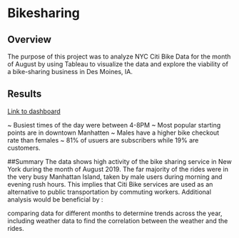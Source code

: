 # Bikesharing
## Overview
The purpose of this project was to analyze NYC Citi Bike Data for the month of August by using Tableau to visualize the data and explore the viability of a bike-sharing business in Des Moines, IA.

## Results

[Link to dashboard](https://public.tableau.com/app/profile/jason3261/viz/NYCCitiBike_16326102973720/Story1?publish=yes)

~ Busiest times of the day were between 4-8PM
~ Most popular starting points are in downtown Manhatten
~ Males have a higher bike checkout rate than females 
~ 81% of usuers are subscribers while 19% are customers.

##Summary
The data shows high activity of the bike sharing service in New York during the month of August 2019.
The far majority of the rides were in the very busy Manhattan Island, taken by male users during morning and evening rush hours. This implies that Citi Bike services are used as an alternative to public transportation by commuting workers.
Additional analysis would be beneficial by :

comparing data for different months to determine trends across the year,
including weather data to find the correlation between the weather and the rides.
